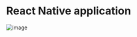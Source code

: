 # React Native application

![image](https://user-images.githubusercontent.com/31893948/215580773-e4dcea47-57dd-489a-bd6e-b65bea4f7efe.png)

